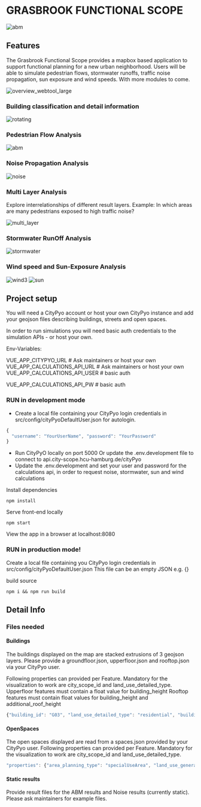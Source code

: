 # GRASBROOK FUNCTIONAL SCOPE

![abm](https://user-images.githubusercontent.com/4631906/116558839-258ca300-a900-11eb-943f-dc9d65d0235d.gif)

## Features

The Grasbrook Functional Scope provides a mapbox based application to support functional planning for a new urban neighborhood. Users will be able to simulate pedestrian flows, stormwater runoffs, traffic noise propagation, sun exposure and wind speeds. With more modules to come.

![overview_webtool_large](https://user-images.githubusercontent.com/4631906/186947861-0b224daf-b685-4d8b-b928-469d6cce546b.gif)

### Building classification and detail information

![rotating](https://user-images.githubusercontent.com/4631906/186947770-671d31c4-6cc0-477d-bac9-463f5c6e1e31.gif)

### Pedestrian Flow Analysis

![abm](https://user-images.githubusercontent.com/4631906/116558881-30473800-a900-11eb-9157-2f65203ba3d3.gif)

### Noise Propagation Analysis

![noise](https://user-images.githubusercontent.com/4631906/116558911-350bec00-a900-11eb-9601-555e4b4ea138.gif)

### Multi Layer Analysis

Explore interrelationships of different result layers.
Example: In which areas are many pedestrians exposed to high traffic noise?

![multi_layer](https://user-images.githubusercontent.com/4631906/116558943-3a693680-a900-11eb-8eba-5cd2b0391cac.gif)

### Stormwater RunOff Analysis
![stormwater](https://user-images.githubusercontent.com/4631906/214795134-faa83384-12bb-4174-ba35-055136e6704e.gif)

### Wind speed and Sun-Exposure Analysis
![wind3](https://user-images.githubusercontent.com/4631906/214795189-abcb077e-f971-49a2-a365-978844bde00c.gif)
![sun](https://user-images.githubusercontent.com/4631906/214795196-e80a7769-15fb-4eda-91b0-4459d441008c.gif)


## Project setup

You will need a CityPyo account or host your own CityPyo instance and add your geojson files describing buildings, streets and open spaces. 

In order to run simulations you will need basic auth credentials to the simulation APIs - or host your own.

Env-Variables:

VUE_APP_CITYPYO_URL # Ask maintainers or host your own
VUE_APP_CALCULATIONS_API_URL # Ask maintainers or host your own VUE_APP_CALCULATIONS_API_USER #  basic auth

VUE_APP_CALCULATIONS_API_PW # basic auth

### RUN in development mode

- Create a local file containing your CityPyo login credentials in src/config/cityPyoDefaultUser.json for autologin.

```javascript
{
  "username": "YourUserName", "password": "YourPassword"
}
```

- Run CityPyO locally on port 5000
  Or update the .env.development file to connect to api.city-scope.hcu-hamburg.de/cityPyo
- Update the .env.development and set your user and password for the calculations api, in order to request noise, stormwater, sun and wind calculations

Install dependencies

```
npm install
```

Serve front-end locally

```
npm start
```

View the app in a browser at localhost:8080

### RUN in production mode!


Create a local file containing you CityPyo login credentials in src/config/cityPyoDefaultUser.json
This file can be an empty JSON e.g. {}

build source

```
npm i && npm run build
```

## Detail Info

### Files needed

#### Buildings

The buildings displayed on the map are stacked extrusions of 3 geojson layers.
Please provide a groundfloor.json, upperfloor.json and rooftop.json via your CityPyo user.

Following properties can provided per Feature.
Mandatory for the visualization to work are city_scope_id and land_use_detailed_type.
Upperfloor features must contain a float value for building_height
Rooftop features must contain float values for building_height and additional_roof_height

```javascript
{"building_id": "G03", "land_use_detailed_type": "residential", "building_height": 44.3, "additional_roof_height": 47.5, "area_planning_type": "building", "floor_area": 341.8590000002878, "city_scope_id": "B-03-1"}
```

#### OpenSpaces

The open spaces displayed are read from a spaces.json provided by your CityPyo user.
Following properties can provided per Feature.
Mandatory for the visualization to work are city_scope_id and land_use_detailed_type.

```javascript
"properties": {"area_planning_type": "specialUseArea", "land_use_general_type": "privateOS", "land_use_detailed_type": "schoolOutdoorArea", "floor_area": 2774.420039495546, "city_scope_id": "S-283"}
```

#### Static results

Provide result files for the ABM results and Noise results (currently static).
Please ask maintainers for example files.
